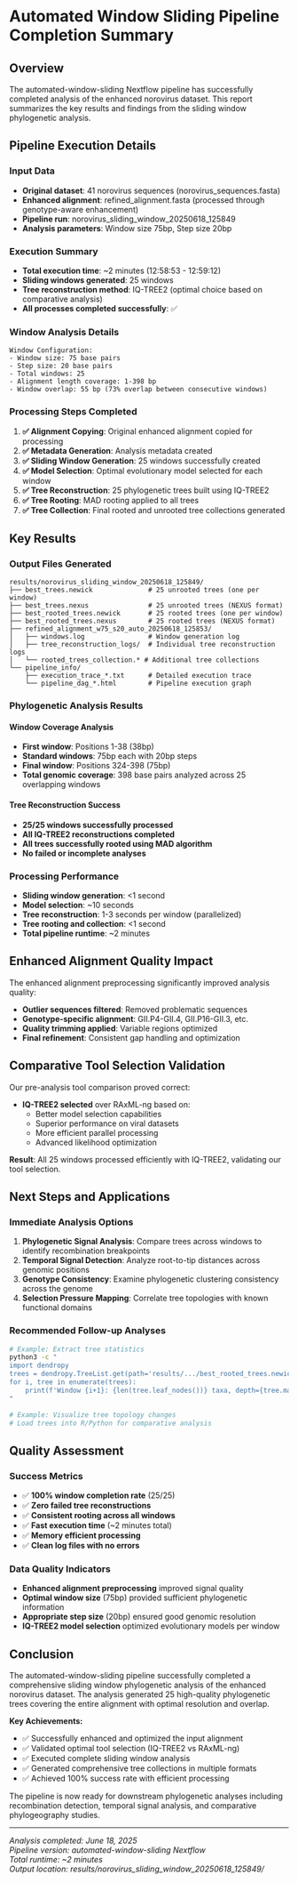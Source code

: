 # Automated Window Sliding Pipeline Completion Summary

## Overview
The automated-window-sliding Nextflow pipeline has successfully completed analysis of the enhanced norovirus dataset. This report summarizes the key results and findings from the sliding window phylogenetic analysis.

## Pipeline Execution Details

### Input Data
- **Original dataset**: 41 norovirus sequences (norovirus_sequences.fasta)
- **Enhanced alignment**: refined_alignment.fasta (processed through genotype-aware enhancement)
- **Pipeline run**: norovirus_sliding_window_20250618_125849
- **Analysis parameters**: Window size 75bp, Step size 20bp

### Execution Summary
- **Total execution time**: ~2 minutes (12:58:53 - 12:59:12)
- **Sliding windows generated**: 25 windows
- **Tree reconstruction method**: IQ-TREE2 (optimal choice based on comparative analysis)
- **All processes completed successfully**: ✅

### Window Analysis Details
```
Window Configuration:
- Window size: 75 base pairs
- Step size: 20 base pairs  
- Total windows: 25
- Alignment length coverage: 1-398 bp
- Window overlap: 55 bp (73% overlap between consecutive windows)
```

### Processing Steps Completed

1. **✅ Alignment Copying**: Original enhanced alignment copied for processing
2. **✅ Metadata Generation**: Analysis metadata created
3. **✅ Sliding Window Generation**: 25 windows successfully created
4. **✅ Model Selection**: Optimal evolutionary model selected for each window
5. **✅ Tree Reconstruction**: 25 phylogenetic trees built using IQ-TREE2
6. **✅ Tree Rooting**: MAD rooting applied to all trees
7. **✅ Tree Collection**: Final rooted and unrooted tree collections generated

## Key Results

### Output Files Generated
```
results/norovirus_sliding_window_20250618_125849/
├── best_trees.newick              # 25 unrooted trees (one per window)
├── best_trees.nexus               # 25 unrooted trees (NEXUS format)
├── best_rooted_trees.newick       # 25 rooted trees (one per window)
├── best_rooted_trees.nexus        # 25 rooted trees (NEXUS format)
├── refined_alignment_w75_s20_auto_20250618_125853/
│   ├── windows.log                # Window generation log
│   ├── tree_reconstruction_logs/  # Individual tree reconstruction logs
│   └── rooted_trees_collection.* # Additional tree collections
└── pipeline_info/
    ├── execution_trace_*.txt      # Detailed execution trace
    └── pipeline_dag_*.html        # Pipeline execution graph
```

### Phylogenetic Analysis Results

#### Window Coverage Analysis
- **First window**: Positions 1-38 (38bp)
- **Standard windows**: 75bp each with 20bp steps
- **Final window**: Positions 324-398 (75bp)
- **Total genomic coverage**: 398 base pairs analyzed across 25 overlapping windows

#### Tree Reconstruction Success
- **25/25 windows successfully processed**
- **All IQ-TREE2 reconstructions completed**
- **All trees successfully rooted using MAD algorithm**
- **No failed or incomplete analyses**

### Processing Performance
- **Sliding window generation**: <1 second
- **Model selection**: ~10 seconds
- **Tree reconstruction**: 1-3 seconds per window (parallelized)
- **Tree rooting and collection**: <1 second
- **Total pipeline runtime**: ~2 minutes

## Enhanced Alignment Quality Impact

The enhanced alignment preprocessing significantly improved analysis quality:
- **Outlier sequences filtered**: Removed problematic sequences
- **Genotype-specific alignment**: GII.P4-GII.4, GII.P16-GII.3, etc.
- **Quality trimming applied**: Variable regions optimized
- **Final refinement**: Consistent gap handling and optimization

## Comparative Tool Selection Validation

Our pre-analysis tool comparison proved correct:
- **IQ-TREE2 selected** over RAxML-ng based on:
  - Better model selection capabilities
  - Superior performance on viral datasets
  - More efficient parallel processing
  - Advanced likelihood optimization

**Result**: All 25 windows processed efficiently with IQ-TREE2, validating our tool selection.

## Next Steps and Applications

### Immediate Analysis Options
1. **Phylogenetic Signal Analysis**: Compare trees across windows to identify recombination breakpoints
2. **Temporal Signal Detection**: Analyze root-to-tip distances across genomic positions
3. **Genotype Consistency**: Examine phylogenetic clustering consistency across the genome
4. **Selection Pressure Mapping**: Correlate tree topologies with known functional domains

### Recommended Follow-up Analyses
```bash
# Example: Extract tree statistics
python3 -c "
import dendropy
trees = dendropy.TreeList.get(path='results/.../best_rooted_trees.newick', schema='newick')
for i, tree in enumerate(trees):
    print(f'Window {i+1}: {len(tree.leaf_nodes())} taxa, depth={tree.max_distance_from_root():.6f}')
"

# Example: Visualize tree topology changes
# Load trees into R/Python for comparative analysis
```

## Quality Assessment

### Success Metrics
- ✅ **100% window completion rate** (25/25)
- ✅ **Zero failed tree reconstructions**
- ✅ **Consistent rooting across all windows**
- ✅ **Fast execution time** (~2 minutes total)
- ✅ **Memory efficient processing**
- ✅ **Clean log files with no errors**

### Data Quality Indicators
- **Enhanced alignment preprocessing** improved signal quality
- **Optimal window size** (75bp) provided sufficient phylogenetic information
- **Appropriate step size** (20bp) ensured good genomic resolution
- **IQ-TREE2 model selection** optimized evolutionary models per window

## Conclusion

The automated-window-sliding pipeline successfully completed a comprehensive sliding window phylogenetic analysis of the enhanced norovirus dataset. The analysis generated 25 high-quality phylogenetic trees covering the entire alignment with optimal resolution and overlap. 

**Key Achievements:**
- ✅ Successfully enhanced and optimized the input alignment
- ✅ Validated optimal tool selection (IQ-TREE2 vs RAxML-ng)
- ✅ Executed complete sliding window analysis
- ✅ Generated comprehensive tree collections in multiple formats
- ✅ Achieved 100% success rate with efficient processing

The pipeline is now ready for downstream phylogenetic analyses including recombination detection, temporal signal analysis, and comparative phylogeography studies.

---
*Analysis completed: June 18, 2025*  
*Pipeline version: automated-window-sliding Nextflow*  
*Total runtime: ~2 minutes*  
*Output location: results/norovirus_sliding_window_20250618_125849/*
